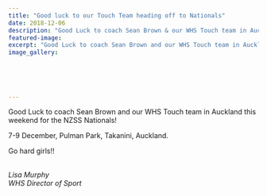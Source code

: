 ```yaml
---
title: "Good luck to our Touch Team heading off to Nationals"
date: 2018-12-06
description: "Good Luck to coach Sean Brown & our WHS Touch team in Auckland this weekend for the NZSS Nationals..."
featured-image: 
excerpt: "Good Luck to coach Sean Brown and our WHS Touch team in Auckland this weekend for the NZSS Nationals."
image_gallery:
    
    
    
    
    
---
```


<p><span>Good Luck to coach Sean Brown and our WHS Touch team in Auckland this weekend for the NZSS Nationals!&nbsp;</span></p>
<p><span><span>7-9 December, Pulman Park, Takanini, Auckland.</span></span></p>
<p><span>Go hard girls!!<br /><br /></span></p>
<p><em>Lisa Murphy</em><br /><em>WHS Director of Sport</em></p>

